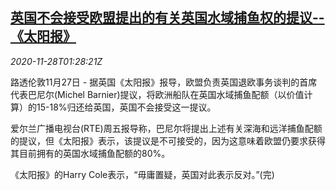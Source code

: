 <!--1606528507000-->
[英国不会接受欧盟提出的有关英国水域捕鱼权的提议--《太阳报》](https://cn.reuters.com/article/britain-eu-fish-sun-1128-idCNKBS28801M)
------

<div><i>2020-11-28T01:28:21Z</i></div><p>路透伦敦11月27日 - 据英国《太阳报》报导，欧盟负责英国退欧事务谈判的首席代表巴尼尔(Michel Barnier)提议，将欧洲船队在英国水域捕鱼配额（以价值计算）的15-18%归还给英国，英国不会接受这一提议。</p><p>爱尔兰广播电视台(RTE)周五报导称，巴尼尔将提出上述有关深海和远洋捕鱼配额的提议，但《太阳报》表示，该提议是不可接受的，因为这意味着欧盟仍要求获得其目前拥有的英国水域捕鱼配额的80%。</p><p>《太阳报》的Harry Cole表示，“毋庸置疑，英国对此表示反对。”(完)</p>
